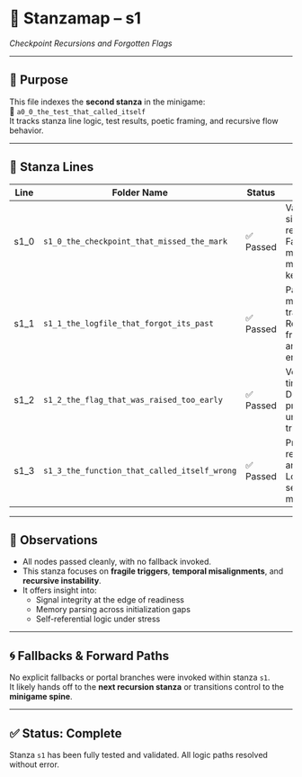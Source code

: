 <!-- Save to: storybook_primordial_soup/a0_0_genesis_gloop/a0_0_the_cell_that_dreamed_it_had_begun/a0_0_the_test_that_called_itself/taskmaps/stanzamap_s1.md -->

# 🧩 Stanzamap – s1  
*Checkpoint Recursions and Forgotten Flags*

---

## 📜 Purpose  
This file indexes the **second stanza** in the minigame:  
📁 `a0_0_the_test_that_called_itself`  
It tracks stanza line logic, test results, poetic framing, and recursive flow behavior.

---

## 📂 Stanza Lines

| Line | Folder Name                                 | Status     | Summary                                                      |
|------|----------------------------------------------|------------|--------------------------------------------------------------|
| s1_0 | `s1_0_the_checkpoint_that_missed_the_mark`   | ✅ Passed   | Validates signal readiness. Fails on missing or malformed keys. |
| s1_1 | `s1_1_the_logfile_that_forgot_its_past`      | ✅ Passed   | Parses memory trails. Recovers from gaps and silent entries. |
| s1_2 | `s1_2_the_flag_that_was_raised_too_early`    | ✅ Passed   | Verifies flag timing. Detects premature or uninitialized triggers. |
| s1_3 | `s1_3_the_function_that_called_itself_wrong` | ✅ Passed   | Probes recursive anomalies. Logs trails of self-misreference. |

---

## 🧠 Observations

- All nodes passed cleanly, with no fallback invoked.
- This stanza focuses on **fragile triggers**, **temporal misalignments**, and **recursive instability**.
- It offers insight into:
  - Signal integrity at the edge of readiness
  - Memory parsing across initialization gaps
  - Self-referential logic under stress

---

## 🌀 Fallbacks & Forward Paths

No explicit fallbacks or portal branches were invoked within stanza `s1`.  
It likely hands off to the **next recursion stanza** or transitions control to the **minigame spine**.

---

## ✅ Status: Complete  
Stanza `s1` has been fully tested and validated. All logic paths resolved without error.
